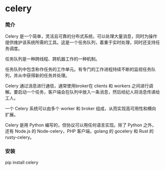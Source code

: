 # celery
### 简介
Celery 是一个简单，灵活且可靠的分布式系统，可以处理大量消息，同时为操作提供维护该系统所需的工具。这是一个任务队列，着重于实时处理，同时还支持任务调度。

任务队列是一种跨线程、跨机器工作的一种机制。

任务队列中包含称作任务的工作单元。有专门的工作进程持续不断的监视任务队列，并从中获得新的任务并处理。

Celery 通过消息进行通信，通常使用broker在 clients 和 workers 之间进行调解。要启动一个任务，客户端会在队列中放入一条消息，然后经纪人将消息传递给工人。

一个 Celery 系统可以由多个 worker 和 broker 组成，从而实现高可用性和横向扩展。

Celery 是用 Python 编写的，但协议可以用任何语言实现。除了 Python 之外，还有 Node.js 的 Node-celery，PHP 客户端，golang 的 gocelery 和 Rust 的 rusty-celery。



### 安装
pip install celery




